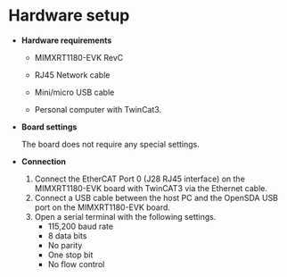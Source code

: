 # Hardware setup

-   **Hardware requirements**
    -   MIMXRT1180-EVK RevC

    -   RJ45 Network cable

    -   Mini/micro USB cable

    -   Personal computer with TwinCat3.

-   **Board settings**

    The board does not require any special settings.

-   **Connection**
    1.  Connect the EtherCAT Port 0 \(J28 RJ45 interface\) on the MIMXRT1180-EVK board with TwinCAT3 via the Ethernet cable.
    2.  Connect a USB cable between the host PC and the OpenSDA USB port on the MIMXRT1180-EVK board.
    3.  Open a serial terminal with the following settings.
        -   115,200 baud rate
        -   8 data bits
        -   No parity
        -   One stop bit
        -   No flow control

